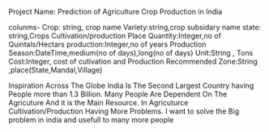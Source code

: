 Project Name: Prediction of Agriculture Crop Production in India

colunms-
Crop: string, crop name
Variety:string,crop subsidary name
state: string,Crops Cultivation/production Place
Quantity:Integer,no of Quintals/Hectars
production:Integer,no of years Production
Season:DateTime,medium(no of days),long(no of days)
Unit:String , Tons
Cost:Integer, cost of cutivation and Production
Recommended Zone:String ,place(State,Mandal,Village)


Inspiration
Across The Globe India Is The Second Largest Country having People more than 1.3 Billion.
Many People Are Dependent On The Agricuture And it is the Main Resource.
In Agricuturce Cultivation/Production Having More Problems.
I want to solve the Big problem in india and usefull to many more people
